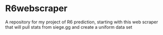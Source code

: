 # R6webscraper
A repository for my project of R6 prediction, starting with this web scraper that will pull stats from siege.gg and create a uniform data set
